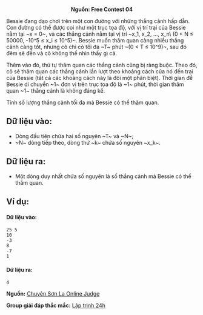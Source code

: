 **<center>Nguồn:  Free Contest 04</center>**

Bessie đang dạo chơi trên một con đường với những thắng cảnh hấp dẫn. Con đường có thể được coi như một trục tọa độ, với vị trí trại của Bessie nằm 
tại ~x = 0~, và các thắng cảnh nằm tại vị trí ~x_1, x_2, …, x_n\ (0 < N ≤ 50000, -10^5 ≤ x_i ≤ 10^5)~. Bessie muốn thăm quan càng nhiều thắng cảnh càng tốt, nhưng cô chỉ có tối đa ~T~ phút ~(0 < T ≤ 10^9)~, sau đó đêm sẽ đến và cô không thể nhìn thấy gì cả.

Thêm vào đó, thứ tự thăm quan các thắng cảnh cũng bị ràng buộc. Theo đó, cô sẽ thăm quan các thắng cảnh lần lượt theo khoảng cách của nó đến 
trại của Bessie (tất cả các khoảng cách này là đôi một phân biệt). Thời gian để Bessie di chuyển ~1~ đơn vị trên trục tọa độ là ~1~ phút, thời gian 
thăm quan ~1~ thắng cảnh là không đáng kể.

Tính số lượng thắng cảnh tối đa mà Bessie có thể thăm quan.

## Dữ liệu vào:
- Dòng đầu tiên chứa hai số nguyên ~T~ và ~N~;
- ~N~ dòng tiếp theo, dòng thứ ~k~ chứa số nguyên ~x_k~.

## Dữ liệu ra:
- Một dòng duy nhất chứa số nguyên là số thắng cảnh mà Bessie có thể thăm quan.

## Ví dụ:
#### Dữ liệu vào:
```
25 5
10
-3
8
-7
1
```

#### Dữ liệu ra:
```
4
```
**Nguồn:** [Chuyên Sơn La Online Judge](http://csloj.ddns.net/)

**Group giải đáp thắc mắc:** [Lập trình 24h](https://www.facebook.com/groups/1386904321519984)